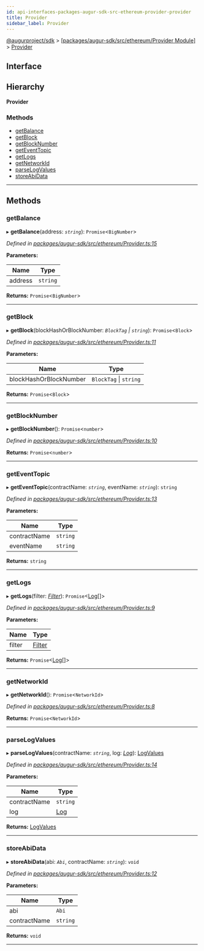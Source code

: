 ```yaml
---
id: api-interfaces-packages-augur-sdk-src-ethereum-provider-provider
title: Provider
sidebar_label: Provider
---
```


[@augurproject/sdk](api-readme.md) > [[packages/augur-sdk/src/ethereum/Provider Module]](api-modules-packages-augur-sdk-src-ethereum-provider-module.md) > [Provider](api-interfaces-packages-augur-sdk-src-ethereum-provider-provider.md)

## Interface

## Hierarchy

**Provider**

### Methods

* [getBalance](api-interfaces-packages-augur-sdk-src-ethereum-provider-provider.md#getbalance)
* [getBlock](api-interfaces-packages-augur-sdk-src-ethereum-provider-provider.md#getblock)
* [getBlockNumber](api-interfaces-packages-augur-sdk-src-ethereum-provider-provider.md#getblocknumber)
* [getEventTopic](api-interfaces-packages-augur-sdk-src-ethereum-provider-provider.md#geteventtopic)
* [getLogs](api-interfaces-packages-augur-sdk-src-ethereum-provider-provider.md#getlogs)
* [getNetworkId](api-interfaces-packages-augur-sdk-src-ethereum-provider-provider.md#getnetworkid)
* [parseLogValues](api-interfaces-packages-augur-sdk-src-ethereum-provider-provider.md#parselogvalues)
* [storeAbiData](api-interfaces-packages-augur-sdk-src-ethereum-provider-provider.md#storeabidata)

---

## Methods

<a id="getbalance"></a>

###  getBalance

▸ **getBalance**(address: *`string`*): `Promise`<`BigNumber`>

*Defined in [packages/augur-sdk/src/ethereum/Provider.ts:15](https://github.com/AugurProject/augur/blob/bae2172ca0/packages/augur-sdk/src/ethereum/Provider.ts#L15)*

**Parameters:**

| Name | Type |
| ------ | ------ |
| address | `string` |

**Returns:** `Promise`<`BigNumber`>

___
<a id="getblock"></a>

###  getBlock

▸ **getBlock**(blockHashOrBlockNumber: *`BlockTag` \| `string`*): `Promise`<`Block`>

*Defined in [packages/augur-sdk/src/ethereum/Provider.ts:11](https://github.com/AugurProject/augur/blob/bae2172ca0/packages/augur-sdk/src/ethereum/Provider.ts#L11)*

**Parameters:**

| Name | Type |
| ------ | ------ |
| blockHashOrBlockNumber | `BlockTag` \| `string` |

**Returns:** `Promise`<`Block`>

___
<a id="getblocknumber"></a>

###  getBlockNumber

▸ **getBlockNumber**(): `Promise`<`number`>

*Defined in [packages/augur-sdk/src/ethereum/Provider.ts:10](https://github.com/AugurProject/augur/blob/bae2172ca0/packages/augur-sdk/src/ethereum/Provider.ts#L10)*

**Returns:** `Promise`<`number`>

___
<a id="geteventtopic"></a>

###  getEventTopic

▸ **getEventTopic**(contractName: *`string`*, eventName: *`string`*): `string`

*Defined in [packages/augur-sdk/src/ethereum/Provider.ts:13](https://github.com/AugurProject/augur/blob/bae2172ca0/packages/augur-sdk/src/ethereum/Provider.ts#L13)*

**Parameters:**

| Name | Type |
| ------ | ------ |
| contractName | `string` |
| eventName | `string` |

**Returns:** `string`

___
<a id="getlogs"></a>

###  getLogs

▸ **getLogs**(filter: *[Filter](api-interfaces-node-modules--augurproject-types-types-logs-filter.md)*): `Promise`<[Log](api-interfaces-node-modules--augurproject-types-types-logs-log.md)[]>

*Defined in [packages/augur-sdk/src/ethereum/Provider.ts:9](https://github.com/AugurProject/augur/blob/bae2172ca0/packages/augur-sdk/src/ethereum/Provider.ts#L9)*

**Parameters:**

| Name | Type |
| ------ | ------ |
| filter | [Filter](api-interfaces-node-modules--augurproject-types-types-logs-filter.md) |

**Returns:** `Promise`<[Log](api-interfaces-node-modules--augurproject-types-types-logs-log.md)[]>

___
<a id="getnetworkid"></a>

###  getNetworkId

▸ **getNetworkId**(): `Promise`<`NetworkId`>

*Defined in [packages/augur-sdk/src/ethereum/Provider.ts:8](https://github.com/AugurProject/augur/blob/bae2172ca0/packages/augur-sdk/src/ethereum/Provider.ts#L8)*

**Returns:** `Promise`<`NetworkId`>

___
<a id="parselogvalues"></a>

###  parseLogValues

▸ **parseLogValues**(contractName: *`string`*, log: *[Log](api-interfaces-node-modules--augurproject-types-types-logs-log.md)*): [LogValues](api-interfaces-node-modules--augurproject-types-types-logs-logvalues.md)

*Defined in [packages/augur-sdk/src/ethereum/Provider.ts:14](https://github.com/AugurProject/augur/blob/bae2172ca0/packages/augur-sdk/src/ethereum/Provider.ts#L14)*

**Parameters:**

| Name | Type |
| ------ | ------ |
| contractName | `string` |
| log | [Log](api-interfaces-node-modules--augurproject-types-types-logs-log.md) |

**Returns:** [LogValues](api-interfaces-node-modules--augurproject-types-types-logs-logvalues.md)

___
<a id="storeabidata"></a>

###  storeAbiData

▸ **storeAbiData**(abi: *`Abi`*, contractName: *`string`*): `void`

*Defined in [packages/augur-sdk/src/ethereum/Provider.ts:12](https://github.com/AugurProject/augur/blob/bae2172ca0/packages/augur-sdk/src/ethereum/Provider.ts#L12)*

**Parameters:**

| Name | Type |
| ------ | ------ |
| abi | `Abi` |
| contractName | `string` |

**Returns:** `void`

___

